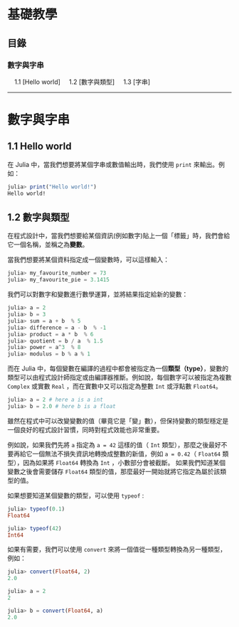 # 基礎教學

## 目錄

### 數字與字串
&nbsp;&nbsp;&nbsp; 1.1 [Hello world]
&nbsp;&nbsp;&nbsp; 1.2 [數字與類型]
&nbsp;&nbsp;&nbsp; 1.3 [字串]

---
# 數字與字串

## 1.1 Hello world

在 Julia 中，當我們想要將某個字串或數值輸出時，我們使用 `print` 來輸出。例如：

```Julia
julia> print("Hello world!")
Hello world!
```

## 1.2 數字與類型

在程式設計中，當我們想要給某個資訊(例如數字)貼上一個「標籤」時，我們會給它一個名稱，並稱之為**變數**。

當我們想要將某個資料指定成一個變數時，可以這樣輸入：

```Julia
julia> my_favourite_number = 73
julia> my_favourite_pie = 3.1415
```

我們可以對數字和變數進行數學運算，並將結果指定給新的變數：

```Julia
julia> a = 2
julia> b = 3
julia> sum = a + b  % 5
julia> difference = a - b  % -1
julia> product = a * b  % 6
julia> quotient = b / a  % 1.5
julia> power = a^3  % 8
julia> modulus = b % a % 1
```

而在 Julia 中，每個變數在編譯的過程中都會被指定為一個**類型（type）**，變數的類型可以由程式設計師指定或由編譯器推斷。例如說，每個數字可以被指定為複數 `Complex` 或實數 `Real` ，而在實數中又可以指定為整數 `Int` 或浮點數 `Float64`。

```Julia
julia> a = 2 # here a is a int
julia> b = 2.0 # here b is a float
```

雖然在程式中可以改變變數的值（畢竟它是「變」數），但保持變數的類型穩定是一個良好的程式設計習慣，同時對程式效能也非常重要。

例如說，如果我們先將 `a` 指定為 `a = 42` 這樣的值（ `Int` 類型），那麼之後最好不要再給它一個無法不損失資訊地轉換成整數的新值，例如
`a = 0.42`（ `Float64` 類型），因為如果將 `Float64` 轉換為 `Int` ，小數部分會被截斷。
如果我們知道某個變數之後會需要儲存 `Float64` 類型的值，那麼最好一開始就將它指定為屬於該類型的值。

如果想要知道某個變數的類型，可以使用 `typeof` :

```Julia
julia> typeof(0.1)
Float64

julia> typeof(42)
Int64
```

如果有需要，我們可以使用 `convert` 來將一個值從一種類型轉換為另一種類型，例如：

```Julia
julia> convert(Float64, 2)
2.0

julia> a = 2
2

julia> b = convert(Float64, a)
2.0
```


